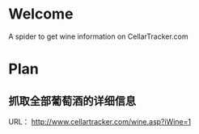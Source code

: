 # Welcome

A spider to get wine information on CellarTracker.com

# Plan

## 抓取全部葡萄酒的详细信息

URL： http://www.cellartracker.com/wine.asp?iWine=1
